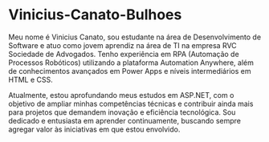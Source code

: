 # Vinicius-Canato-Bulhoes
Meu nome é Vinicius Canato, sou estudante na área de Desenvolvimento de Software e atuo como jovem aprendiz na área de TI na empresa RVC Sociedade de Advogados. Tenho experiência em RPA (Automação de Processos Robóticos) utilizando a plataforma Automation Anywhere, além de conhecimentos avançados em Power Apps e níveis intermediários em HTML e CSS.

Atualmente, estou aprofundando meus estudos em ASP.NET, com o objetivo de ampliar minhas competências técnicas e contribuir ainda mais para projetos que demandem inovação e eficiência tecnológica. Sou dedicado e entusiasta em aprender continuamente, buscando sempre agregar valor às iniciativas em que estou envolvido.
